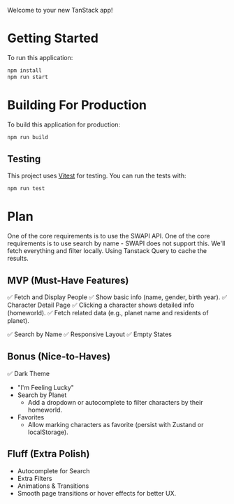 Welcome to your new TanStack app!

# Getting Started

To run this application:

```bash
npm install
npm run start
```

# Building For Production

To build this application for production:

```bash
npm run build
```

## Testing

This project uses [Vitest](https://vitest.dev/) for testing. You can run the tests with:

```bash
npm run test
```

# Plan

One of the core requirements is to use the SWAPI API.
One of the core requirements is to use search by name - SWAPI does not support this.
We'll fetch everything and filter locally. Using Tanstack Query to cache the results.

## MVP (Must-Have Features)

✅ Fetch and Display People
✅ Show basic info (name, gender, birth year).
✅ Character Detail Page
✅ Clicking a character shows detailed info (homeworld).
✅ Fetch related data (e.g., planet name and residents of planet).

✅ Search by Name
✅ Responsive Layout
✅ Empty States

## Bonus (Nice-to-Haves)

✅ Dark Theme

- "I'm Feeling Lucky"
- Search by Planet
  - Add a dropdown or autocomplete to filter characters by their homeworld.
- Favorites
  - Allow marking characters as favorite (persist with Zustand or localStorage).

## Fluff (Extra Polish)

- Autocomplete for Search
- Extra Filters
- Animations & Transitions
- Smooth page transitions or hover effects for better UX.
